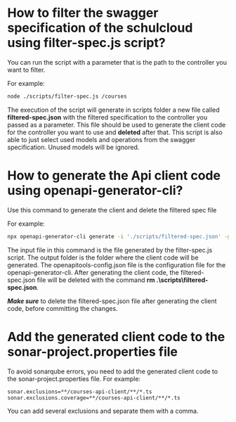 # How to filter the swagger specification of the schulcloud using filter-spec.js script? 

You can run the script with a parameter that is the path to the controller you want to filter. 

For example:
```bash
node ./scripts/filter-spec.js /courses 
```
The execution of the script will generate in scripts folder a new file called **filtered-spec.json** with the filtered specification to the controller you passed as a parameter. This file should be used to generate the client code for the controller you want to use and **deleted** after that.
This script is also able to just select used models and operations from the swagger specification. Unused models will be ignored.

# How to generate the Api client code using openapi-generator-cli?

Use this command to generate the client and delete the filtered spec file

For example:
```bash
npx openapi-generator-cli generate -i './scripts/filtered-spec.json' -g typescript-axios -o "apps/server/src/modules/common-cartridge/common-cartridge-client/courses-api-client" --skip-validate-spec -c 'openapitools-config.json' && rm .\scripts\filtered-spec.json
```
The input file in this command is the file generated by the filter-spec.js script. The output folder is the folder where the client code will be generated. The openapitools-config.json file is the configuration file for the openapi-generator-cli. After generating the client code, the filtered-spec.json file will be deleted with the command **rm .\scripts\filtered-spec.json**.

***Make sure*** to delete the filtered-spec.json file after generating the client code, before committing the changes.

# Add the generated client code to the sonar-project.properties file
To avoid sonarqube errors, you need to add the generated client code to the sonar-project.properties file.
For example:
```properties
sonar.exclusions=**/courses-api-client/**/*.ts
sonar.exclusions.coverage=**/courses-api-client/**/*.ts
```
You can add several exclusions and separate them with a comma.



